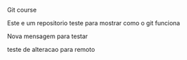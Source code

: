 Git course

Este e um repositorio teste para mostrar como o git funciona


Nova mensagem para testar

teste de alteracao para remoto